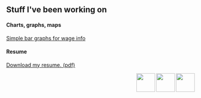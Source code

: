 ## Stuff I've been working on

#### Charts, graphs, maps
[Simple bar graphs for wage info](https://www.caymancompass.com/2019/06/24/wage-survey-shows-caymanians-earn-more-than-expat-workers/)

#### Resume
[Download my resume. (pdf)](https://github.com/patrickbrendel/patrickbrendel.github.io/blob/master/Patrick%20Brendel%20Resume%20June%202019.pdf)

[<img src="https://patrickbrendel.github.io/resources/github-icon.svg" width="50" align="right" align="top">](https://www.github.com/patrickbrendel) [<img src="https://patrickbrendel.github.io/resources/linkedin.svg" width="50" align="right" >](https://www.linkedin.com/in/patrick-brendel-06b8713b) [<img src="https://patrickbrendel.github.io/resources/twitter.svg" width="50" align="right">](https://www.twitter.com/pbrendel)
<p></p>
<!---
Disclosure: Github, LinkedIn and Twitter logos downloaded from www.svgporn.com 
-->

